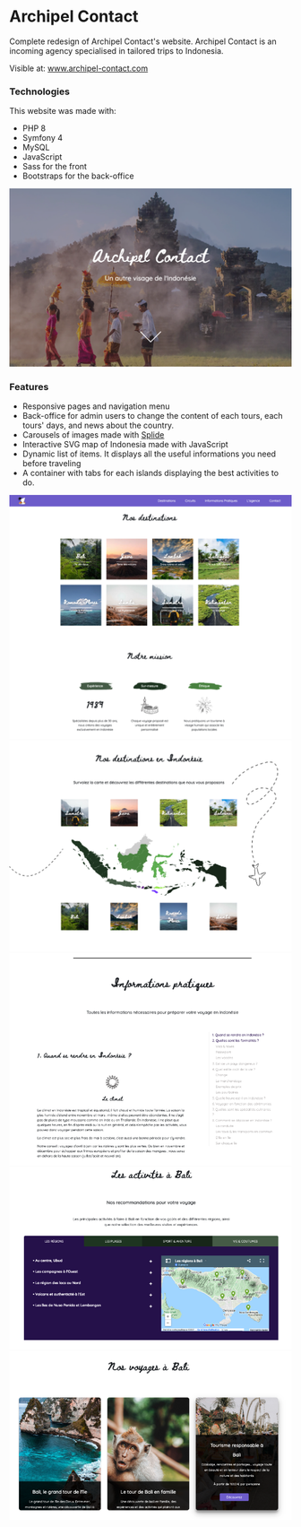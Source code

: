 # Archipel Contact

Complete redesign of Archipel Contact's website. Archipel Contact is an incoming agency specialised in tailored trips to Indonesia.

Visible at: www.archipel-contact.com

### Technologies

This website was made with: 

- PHP 8
- Symfony 4
- MySQL 
- JavaScript
- Sass for the front
- Bootstraps for the back-office


![Alt text](public/images/screenshotReadMe1.png?raw=true "Archipel Contact header")


### Features

- Responsive pages and navigation menu
- Back-office for admin users to change the content of each tours, each tours' days, and news about the country. 
- Carousels of images made with [Splide](https://splidejs.com/)
- Interactive SVG map of Indonesia made with JavaScript
- Dynamic list of items. It displays all the useful informations you need before traveling 
- A container with tabs for each islands displaying the best activities to do. 

![Archipel Contact islands](public/images/screenshotreadme2.png?raw=true "Archipel Contact islands")
![rchipel Contact svg map](public/images/screenshotreadme3.png?raw=true "Archipel Contact svg map")
![Archipel Contact list of items](public/images/screenshotreadme4.png?raw=true "Archipel Contact list of items")
![Archipel Contact tabs](public/images/screenshotreadme5.png?raw=true "Archipel Contact tabs")
![Archipel Contact travel examples](public/images/screenshotreadme6.png?raw=true "Archipel Contact travel examples")